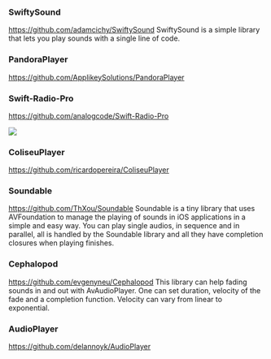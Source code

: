 ### SwiftySound
https://github.com/adamcichy/SwiftySound
SwiftySound is a simple library that lets you play sounds with a single line of code.

### PandoraPlayer
https://github.com/ApplikeySolutions/PandoraPlayer

### Swift-Radio-Pro
https://github.com/analogcode/Swift-Radio-Pro

![](https://camo.githubusercontent.com/314cb263e0a57501bec384a978c8ba56fb269bb6/68747470733a2f2f666574686963612e636f6d2f6173736574732f696d672f7765622f73776966742d726164696f2e6a7067)

### ColiseuPlayer
https://github.com/ricardopereira/ColiseuPlayer

### Soundable
https://github.com/ThXou/Soundable
Soundable is a tiny library that uses AVFoundation to manage the playing of sounds in iOS applications in a simple and easy way. You can play single audios, in sequence and in parallel, all is handled by the Soundable library and all they have completion closures when playing finishes.

### Cephalopod
https://github.com/evgenyneu/Cephalopod
This library can help fading sounds in and out with AvAudioPlayer. One can set duration, velocity of the fade and a completion function. Velocity can vary from linear to exponential.

### AudioPlayer
https://github.com/delannoyk/AudioPlayer



